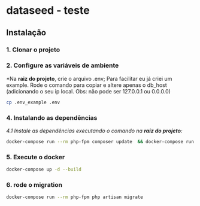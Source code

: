 
# dataseed - teste

## Instalação 

### 1. Clonar o projeto


### 2. Configure as variáveis de ambiente
*Na **raiz do projeto**, crie o arquivo .env; Para facilitar eu já criei um example. Rode o comando para copiar e altere apenas o db_host (adicionando o seu ip local. Obs: não pode ser 127.0.0.1 ou 0.0.0.0)

```bash
cp .env_example .env
```


### 4. Instalando as dependências
*4.1 Instale as dependências executando o comando na **raiz do projeto**:*
```bash
docker-compose run --rm php-fpm composer update  && docker-compose run --rm php-fpm composer install    
```

### 5. Execute o docker

```bash
docker-compose up -d --build
```

### 6. rode o migration


```bash
docker-compose run --rm php-fpm php artisan migrate
```


